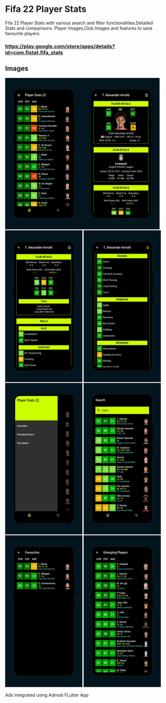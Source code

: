 # Fifa 22 Player Stats
Fifa 22 Player Stats with various search and filter functionalities.Detailed Stats and comparisons.
Player Images,Club Images and features to save favourite players.

### https://play.google.com/store/apps/details?id=com.fistat.fifa_stats

## Images
<img src="demo_images/1.jpeg" alt="drawing" style="width:250px;"/><img src="demo_images/2.jpeg" alt="drawing" style="width:250px;"/>
<img src="demo_images/3.jpeg" alt="drawing" style="width:250px;"/>
<img src="demo_images/4.jpeg" alt="drawing" style="width:250px;"/>
<img src="demo_images/5.jpeg" alt="drawing" style="width:250px;"/>
<img src="demo_images/6.jpeg" alt="drawing" style="width:250px;"/>
<img src="demo_images/7.jpeg" alt="drawing" style="width:250px;"/>
<img src="demo_images/8.jpeg" alt="drawing" style="width:250px;"/>

Ads integrated using Admob
FLutter App
